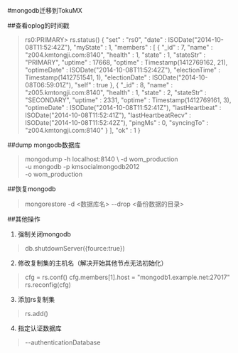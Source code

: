 #mongodb迁移到TokuMX

##查看oplog的时间戳
>rs0:PRIMARY> rs.status()
{
	"set" : "rs0",
	"date" : ISODate("2014-10-08T11:52:42Z"),
	"myState" : 1,
	"members" : [
		{
			"_id" : 7,
			"name" : "z004.kmtongji.com:8140",
			"health" : 1,
			"state" : 1,
			"stateStr" : "PRIMARY",
			"uptime" : 17668,
			"optime" : Timestamp(1412769162, 21),
			"optimeDate" : ISODate("2014-10-08T11:52:42Z"),
			"electionTime" : Timestamp(1412751541, 1),
			"electionDate" : ISODate("2014-10-08T06:59:01Z"),
			"self" : true
		},
		{
			"_id" : 8,
			"name" : "z005.kmtongji.com:8140",
			"health" : 1,
			"state" : 2,
			"stateStr" : "SECONDARY",
			"uptime" : 2331,
			"optime" : Timestamp(1412769161, 3),
			"optimeDate" : ISODate("2014-10-08T11:52:41Z"),
			"lastHeartbeat" : ISODate("2014-10-08T11:52:41Z"),
			"lastHeartbeatRecv" : ISODate("2014-10-08T11:52:42Z"),
			"pingMs" : 0,
			"syncingTo" : "z004.kmtongji.com:8140"
		}
	],
	"ok" : 1
}


##dump mongodb数据库
>mongodump -h localhost:8140 \ 
-d wom_production \
-u mongodb -p kmsocialmongodb2012 \
-o  wom_production

##恢复mongodb
>mongorestore -d <数据库名>  --drop <备份数据的目录>

##其他操作
1. 强制关闭mongodb
  > db.shutdownServer({fource:true})

 2. 修改复制集的主机名（解决开始其他节点无法初始化）
> cfg = rs.conf()
cfg.members[1].host = "mongodb1.example.net:27017"
rs.reconfig(cfg)

3. 添加rs复制集
>rs.add()

4. 指定认证数据库
>--authenticationDatabase <DBname>